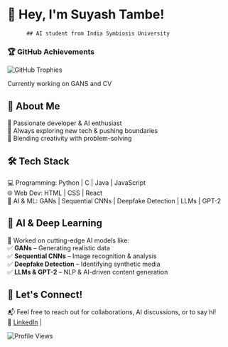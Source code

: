 # 👋 Hey, I'm Suyash Tambe!  

          ## AI student from India Symbiosis University 

### 🏆 GitHub Achievements  
![GitHub Trophies](https://github-profile-trophy.vercel.app/?username=suyashtambe&theme=flat&no-bg=true&margin-w=10)

Currently working on GANS and CV 
## 🚀 About Me  
🔹 Passionate developer & AI enthusiast  
🔹 Always exploring new tech & pushing boundaries  
🔹 Blending creativity with problem-solving  

## 🛠️ Tech Stack  
💻 Programming: Python | C | Java | JavaScript  
🌐 Web Dev: HTML | CSS | React  
🤖 AI & ML: GANs | Sequential CNNs | Deepfake Detection | LLMs | GPT-2  

## 🧠 AI & Deep Learning  
🚀 Worked on cutting-edge AI models like:  
✅ **GANs** – Generating realistic data  
✅ **Sequential CNNs** – Image recognition & analysis  
✅ **Deepfake Detection** – Identifying synthetic media  
✅ **LLMs & GPT-2** – NLP & AI-driven content generation  

## 🌟 Let's Connect!  
📬 Feel free to reach out for collaborations, AI discussions, or to say hi!  
📌 [LinkedIn](https://www.linkedin.com/in/suyashtambe/) |   

![Profile Views](https://komarev.com/ghpvc/?username=suyashtambe&style=flat-square)  
